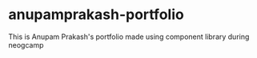 # anupamprakash-portfolio
This is Anupam Prakash's portfolio made using component library during neogcamp
